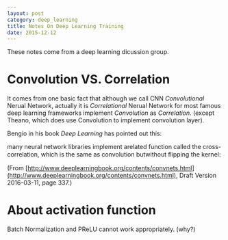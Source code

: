 ```yaml
---
layout: post
category: deep_learning
title: Notes On Deep Learning Training
date: 2015-12-12
---
```


These notes come from a deep learning dicussion group.

# Convolution VS. Correlation

It comes from one basic fact that although we call CNN *Convolutional* Nerual Network, 
actually it is *Correlational* Nerual Network for most famous deep learning frameworks implement *Convolution* as *Correlation*.
(except Theano, which does use Convolution to implement convolution layer). 

Bengio in his book *Deep Learning* has pointed out this:

many neural network libraries implement arelated function called the cross-correlation, 
which is the same as convolution butwithout ﬂipping the kernel:

(From [http://www.deeplearningbook.org/contents/convnets.html](http://www.deeplearningbook.org/contents/convnets.html),
Draft Version 2016-03-11, page 337.)

# About activation function

Batch Normalization and PReLU cannot work appropriately. (why?)